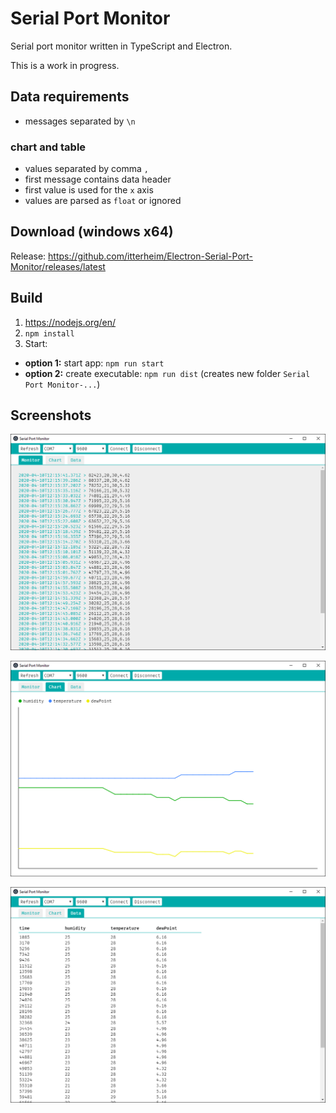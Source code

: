 # Serial Port Monitor

Serial port monitor written in TypeScript and Electron.

This is a work in progress.

## Data requirements
- messages separated by `\n`

### chart and table
- values separated by comma `,`
- first message contains data header
- first value is used for the `x` axis
- values are parsed as `float` or ignored

## Download (windows x64)

Release: https://github.com/itterheim/Electron-Serial-Port-Monitor/releases/latest

## Build

1. https://nodejs.org/en/
2. `npm install`
3. Start:
- **option 1:** start app: `npm run start`
- **option 2:** create executable: `npm run dist` (creates new folder `Serial Port Monitor-...`)

## Screenshots

![Monitor](/screenshots/monitor.png)

![Chart](/screenshots/chart.png)

![Table](/screenshots/table.png)
